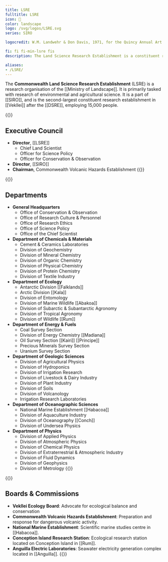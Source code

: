```yaml
---
title: LSRE
fulltitle: LSRE
icon: 🔬
color: landscape
logo: /svg/logos/LSRE.svg
series: SIRO

logocredit: W.M. Landwehr & Don Davis, 1971, for the Quincy Annual Art Show

fi: fi fi-min-lsre fis
description: The Land Science Research Establishment is a constituent research organisation of SIRO dedicated to environmental, geological and agricultural research.

aliases:
- /LSRE/
---
```

The <span class="fi fi-min-lsre fis"></span> **Commonwealth Land Science Research Establishment** (LSRE) is a research organisation of the [[Ministry of Landscape]]. It is primarily tasked with research of environmental and agricultural science. It is a part of [[SIRO]], and is the second-largest constituent research establishment in [[Vekllei]] after the [[DSRE]], employing 15,000 people.

{{<note>}}
## Executive Council

* **Director**, [[LSRE]]
	* Chief Land Scientist
	* Officer for Science Policy
	* Officer for Conservation & Observation
* **Director**, [[SIRO]]
* **Chairman**, Commonwealth Volcanic Hazards Establishment
{{</note>}}

{{<note>}}
## Departments
* **General Headquarters**
	* Office of Conservation & Observation
	* Office of Research Culture & Personnel
	* Office of Research Ethics
	* Office of Science Policy
	* Office of the Chief Scientist
* **Department of Chemicals & Materials**
	* Cement & Ceramics Laboratories
	* Division of Geochemistry
	* Division of Mineral Chemistry
	* Division of Organic Chemistry
	* Division of Physical Chemistry
	* Division of Protein Chemistry
	* Division of Textile Industry
* **Department of Ecology**
	* Antarctic Division [[Falklands]]
	* Arctic Division [[Kala]]
	* Division of Entomology
	* Division of Marine Wildlife [[Abakoa]]
	* Division of Subarctic & Subantarctic Agronomy
	* Division of Tropical Agronomy
	* Division of Wildlife [[Rum]]
* **Department of Energy & Fuels**
	* Coal Survey Section
	* Division of Energy Chemistry [[Madiana]]
	* Oil Survey Section [[Kairi]] [[Principe]]
	* Precious Minerals Survey Section
	* Uranium Survey Section
* **Department of Geologic Sciences**
	* Division of Agricultural Physics
	* Division of Hydroponics
	* Division of Irrigation Research
	* Division of Livestock & Dairy Industry
	* Division of Plant Industry
	* Division of Soils
	* Division of Volcanology
	* Irrigation Research Laboratories
* **Department of Oceanographic Sciences**
	* National Marine Establishment [[Habacoa]]
	* Division of Aquaculture Industry
	* Division of Oceanography [[Conch]]
	* Division of Undersea Physics
* **Department of Physics**
	* Division of Applied Physics
	* Division of Atmospheric Physics
	* Division of Chemical Physics
	* Division of Extraterrestrial & Atmospheric Industry
	* Division of Fluid Dynamics
	* Division of Geophysics
	* Division of Metrology
{{</note>}}

{{<note>}}
## Boards & Commissions
* **Vekllei Ecology Board**: Advocate for ecological balance and conservation
* **Commonwealth Volcanic Hazards Establishment**: Preparation and response for dangerous volcanic activity.
* **National Marine Establishment**:  Scientific marine studies centre in [[Habacoa]].
* **Conception Island Research Station**: Ecological research station located on Conception Island in [[Rum]].
* **Anguilla Electric Laboratories**: Seawater electricity generation complex located in [[Anguilla]].
{{</note>}}